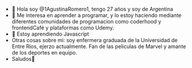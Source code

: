 - 👋 Hola soy @1AgustinaRomero1, tengo 27 años y soy de Argentina 
- 👀 Me interesa en aprender a programar, y lo estoy haciendo mediante diferentes comunidades de programacion como coderhood y frontendCafé y plataformas como Udemy.
- 🌱 Estoy aprendiendo Javascript
- Otras cosas sobre mi: soy enfermera graduada de la Universidad de Entre Rios, ejerzo actualmente. Fan de las peliculas de Marvel y amante de los deportes en equipo.
- Saludos👋
